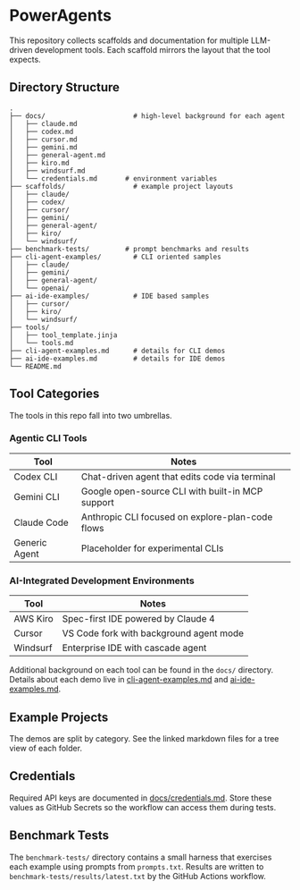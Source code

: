 # PowerAgents

This repository collects scaffolds and documentation for multiple LLM-driven development tools. Each scaffold mirrors the layout that the tool expects.

## Directory Structure

```text
.
├── docs/                      # high-level background for each agent
│   ├── claude.md
│   ├── codex.md
│   ├── cursor.md
│   ├── gemini.md
│   ├── general-agent.md
│   ├── kiro.md
│   ├── windsurf.md
│   └── credentials.md       # environment variables
├── scaffolds/                 # example project layouts
│   ├── claude/
│   ├── codex/
│   ├── cursor/
│   ├── gemini/
│   ├── general-agent/
│   ├── kiro/
│   └── windsurf/
├── benchmark-tests/         # prompt benchmarks and results
├── cli-agent-examples/        # CLI oriented samples
│   ├── claude/
│   ├── gemini/
│   ├── general-agent/
│   └── openai/
├── ai-ide-examples/           # IDE based samples
│   ├── cursor/
│   ├── kiro/
│   └── windsurf/
├── tools/
│   ├── tool_template.jinja
│   └── tools.md
├── cli-agent-examples.md      # details for CLI demos
├── ai-ide-examples.md         # details for IDE demos
└── README.md
```

## Tool Categories

The tools in this repo fall into two umbrellas.

### Agentic CLI Tools

| Tool          | Notes                                            |
| ------------- | ------------------------------------------------ |
| Codex CLI     | Chat-driven agent that edits code via terminal   |
| Gemini CLI    | Google open-source CLI with built-in MCP support |
| Claude Code   | Anthropic CLI focused on explore-plan-code flows |
| Generic Agent | Placeholder for experimental CLIs                |

### AI-Integrated Development Environments

| Tool     | Notes                                   |
| -------- | --------------------------------------- |
| AWS Kiro | Spec-first IDE powered by Claude 4      |
| Cursor   | VS Code fork with background agent mode |
| Windsurf | Enterprise IDE with cascade agent       |


Additional background on each tool can be found in the `docs/` directory. Details about each demo live in [cli-agent-examples.md](cli-agent-examples.md) and [ai-ide-examples.md](ai-ide-examples.md).

## Example Projects

The demos are split by category. See the linked markdown files for a tree view of each folder.

## Credentials

Required API keys are documented in [docs/credentials.md](docs/credentials.md). Store
these values as GitHub Secrets so the workflow can access them during tests.

## Benchmark Tests

The `benchmark-tests/` directory contains a small harness that exercises each
example using prompts from `prompts.txt`. Results are written to
`benchmark-tests/results/latest.txt` by the GitHub Actions workflow.

